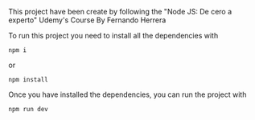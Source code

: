 This project have been create by following the "Node JS: De cero a experto" Udemy's Course By Fernando Herrera

To run this project you need to install all the dependencies with 
```
npm i
```
or
```
npm install
```

Once you have installed the dependencies, you can run the project with
```
npm run dev
```
